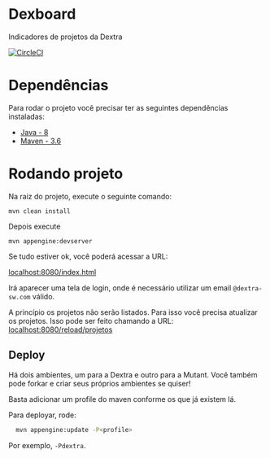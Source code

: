 # Dexboard
Indicadores de projetos da Dextra

[![CircleCI](https://circleci.com/gh/dextra/dexboard/tree/master.svg?style=svg)](https://circleci.com/gh/dextra/dexboard/tree/master)


# Dependências
Para rodar o projeto você precisar ter as seguintes dependências instaladas:

* [Java - 8](https://www.oracle.com/technetwork/java/javase/downloads/jdk8-downloads-2133151.html)
* [Maven - 3.6](https://maven.apache.org/download.cgi)


# Rodando projeto
Na raiz do projeto, execute o seguinte comando:


`mvn clean install`


Depois execute

` mvn appengine:devserver `

Se tudo estiver ok, você poderá acessar a URL:


[localhost:8080/index.html](http://localhost:8080/index.html)


Irá aparecer uma tela de login, onde é necessário utilizar um email `@dextra-sw.com` válido.


A princípio os projetos não serão listados. Para isso você precisa atualizar os projetos.
Isso pode ser feito chamando a URL: [localhost:8080/reload/projetos](http://localhost:8080/reload/projetos)

## Deploy

Há dois ambientes, um para a Dextra e outro para a Mutant. Você também pode forkar e criar seus próprios ambientes se quiser!

Basta adicionar um profile do maven conforme os que já existem lá.

Para deployar, rode:

```bash
  mvn appengine:update -P<profile>
```

Por exemplo, `-Pdextra`.


